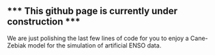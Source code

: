 ## *** This github page is currently under construction *** <br>
We are just polishing the last few lines of code for you to enjoy a Cane-Zebiak model for the simulation of artificial ENSO data.

